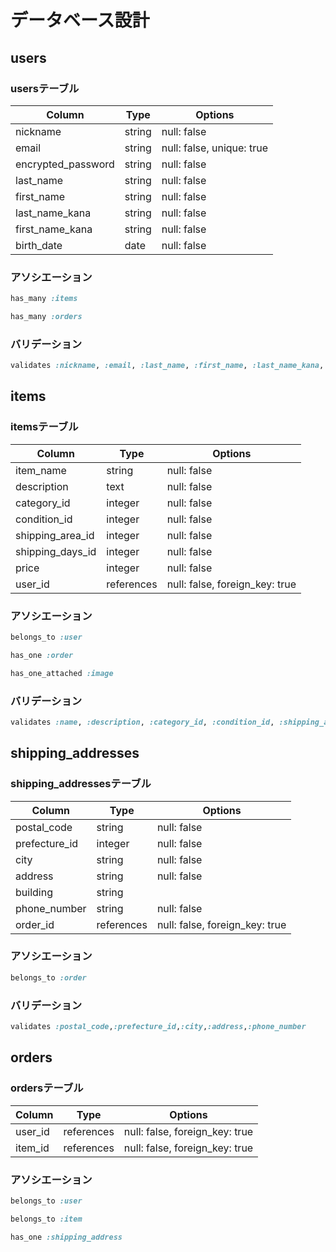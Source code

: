 # データベース設計
## users
### usersテーブル
| Column              | Type   | Options                   |
| ------------------- | ------ | ------------------------- |
| nickname            | string | null: false               |
| email               | string | null: false, unique: true |
| encrypted_password | string | null: false               |
| last_name          | string | null: false               |
| first_name         | string | null: false               |
| last_name_kana    | string | null: false               |
| first_name_kana   | string | null: false               |
| birth_date         | date   | null: false               |

### アソシエーション
```ruby
has_many :items

has_many :orders
```

### バリデーション
```ruby
validates :nickname, :email, :last_name, :first_name, :last_name_kana, :first_name_kana, :birth_date, presence: true
```

## items
### itemsテーブル
| Column             | Type       | Options                         |
| ------------------ | ---------- | ------------------------------- |
| item_name          | string     | null: false                     |
| description        | text       | null: false                     |
| category_id       | integer    | null: false                     |
| condition_id      | integer    | null: false                     |
| shipping_area_id | integer    | null: false                     |
| shipping_days_id | integer    | null: false                     |
| price              | integer    | null: false                     |
| user_id           | references | null: false, foreign_key: true |

### アソシエーション
```ruby
belongs_to :user

has_one :order

has_one_attached :image
```

### バリデーション
```ruby
validates :name, :description, :category_id, :condition_id, :shipping_area_id, :shipping_days_id, :price, presence: true
```

## shipping_addresses
### shipping_addressesテーブル
| Column         | Type       | Options                         |
| -------------- | ---------- | ------------------------------- |
| postal_code   | string     | null: false                     |
| prefecture_id | integer    | null: false                     |
| city           | string     | null: false                     |
| address        | string     | null: false                     |
| building       | string     |                                 |
| phone_number  | string     | null: false                     |
| order_id      | references | null: false, foreign_key: true |

### アソシエーション
```ruby
belongs_to :order
```

### バリデーション
```ruby
validates :postal_code,:prefecture_id,:city,:address,:phone_number
```

## orders
### ordersテーブル
| Column   | Type       | Options                         |
| -------- | ---------- | ------------------------------- |
| user_id | references | null: false, foreign_key: true |
| item_id | references | null: false, foreign_key: true |

### アソシエーション
```ruby
belongs_to :user

belongs_to :item

has_one :shipping_address
```